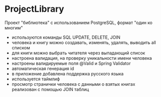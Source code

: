 # ProjectLibrary
Проект "библиотека" с использованием PostgreSQL, формат "один ко многим"
- используются команды SQL UPDATE, DELETE, JOIN
- человека и книгу можно создавать, изменять, удалять, выводить all списком
- для книги можно выбрать читателя через выпадающий список
- настроена валидация, на проверку уникальности имени человека
- настроены валидируемые поля @Valid и Spring Validator
- автоматическая генерация id
- в приложение добавлена поддержка русского языка
- используется таймлиф
- просмотр странички человека с данными о взятых книгах реализован с помощью JOIN таблиц
